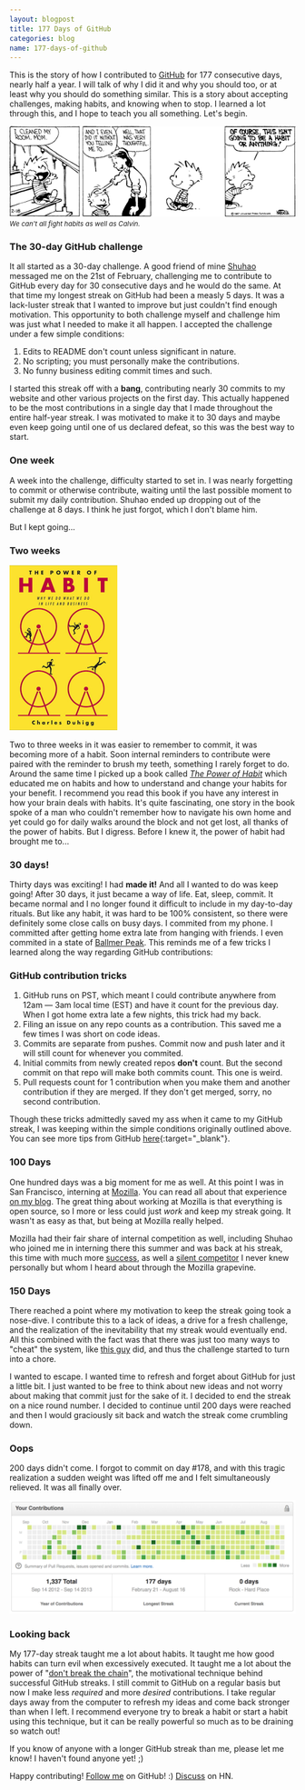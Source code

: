 ```yaml
---
layout: blogpost
title: 177 Days of GitHub
categories: blog
name: 177-days-of-github
---
```


This is the story of how I contributed to [GitHub][ryanseys-gh] for 177 consecutive days, nearly half a year. I will talk of why I did it and why you should too, or at least why you should do something similar. This is a story about accepting challenges, making habits, and knowing when to stop. I learned a lot through this, and I hope to teach you all something. Let's begin.<!-- truncate_here -->

![CH-Habits][ch-habits]
<br />
<i><small>We can't all fight habits as well as Calvin.</small></i>

### The 30-day GitHub challenge

It all started as a 30-day challenge. A good friend of mine [Shuhao][shuhao] messaged me on the 21st of February, challenging me to contribute to GitHub every day for 30 consecutive days and he would do the same. At that time my longest streak on GitHub had been a measly 5 days. It was a lack-luster streak that I wanted to improve but just couldn't find enough motivation. This opportunity to both challenge myself and challenge him was just what I needed to make it all happen. I accepted the challenge under a few simple conditions:

1. Edits to README don't count unless significant in nature.
2. No scripting; you must personally make the contributions.
3. No funny business editing commit times and such.

I started this streak off with a **bang**, contributing nearly 30 commits to my website and other various projects on the first day. This actually happened to be the most contributions in a single day that I made throughout the entire half-year streak. I was motivated to make it to 30 days and maybe even keep going until one of us declared defeat, so this was the best way to start.

### One week

A week into the challenge, difficulty started to set in. I was nearly forgetting to commit or otherwise contribute, waiting until the last possible moment to submit my daily contribution. Shuhao ended up dropping out of the challenge at 8 days. I think he just forgot, which I don't blame him.

But I kept going...

### Two weeks

![HabitBook][habit-book]

Two to three weeks in it was easier to remember to commit, it was becoming more of a habit. Soon internal reminders to contribute were paired with the reminder to brush my teeth, something I rarely forget to do. Around the same time I picked up a book called *[The Power of Habit][power-o-habit]* which educated me on habits and how to understand and change your habits for your benefit. I recommend you read this book if you have any interest in how your brain deals with habits. It's quite fascinating, one story in the book spoke of a man who couldn't remember how to navigate his own home and yet could go for daily walks around the block and not get lost, all thanks of the power of habits. But I digress. Before I knew it, the power of habit had brought me to...

### 30 days!

Thirty days was exciting! I had **made it!** And all I wanted to do was keep going! After 30 days, it just became a way of life. Eat, sleep, commit. It became normal and I no longer found it difficult to include in my day-to-day rituals. But like any habit, it was hard to be 100% consistent, so there were definitely some close calls on busy days. I commited from my phone. I committed after getting home extra late from hanging with friends. I even commited in a state of [Ballmer Peak][ballmer]. This reminds me of a few tricks I learned along the way regarding GitHub contributions:

### GitHub contribution tricks

1. GitHub runs on PST, which meant I could contribute anywhere from 12am &mdash; 3am local time (EST) and have it count for the previous day. When I got home extra late a few nights, this trick had my back.
2. Filing an issue on any repo counts as a contribution. This saved me a few times I was short on code ideas.
3. Commits are separate from pushes. Commit now and push later and it will still count for whenever you commited.
4. Initial commits from newly created repos **don't** count. But the second commit on that repo will make both commits count. This one is weird.
5. Pull requests count for 1 contribution when you make them and another contribution if they are merged. If they don't get merged, sorry, no second contribution.

Though these tricks admittedly saved my ass when it came to my GitHub streak, I was keeping within the simple conditions originally outlined above. You can see more tips from GitHub [here][ghtips]{:target="_blank"}.

### 100 Days

One hundred days was a big moment for me as well. At this point I was in San Francisco, interning at [Mozilla][mozilla]. You can read all about that experience [on my blog][summer-at-mozilla]. The great thing about working at Mozilla is that everything is open source, so I more or less could just *work* and keep my streak going. It wasn't as easy as that, but being at Mozilla really helped.

Mozilla had their fair share of internal competition as well, including Shuhao who joined me in interning there this summer and was back at his streak, this time with much more [success][shuhao-gh], as well a [silent competitor][willkg] I never knew personally but whom I heard about through the Mozilla grapevine.

### 150 Days

There reached a point where my motivation to keep the streak going took a nose-dive. I contribute this to a lack of ideas, a drive for a fresh challenge, and the realization of the inevitability that my streak would eventually end. All this combined with the fact was that there was just too many ways to "cheat" the system, like [this guy][shameful] did, and thus the challenge started to turn into a chore.

I wanted to escape. I wanted time to refresh and forget about GitHub for just a little bit. I just wanted to be free to think about new ideas and not worry about making that commit just for the sake of it. I decided to end the streak on a nice round number. I decided to continue until 200 days were reached and then I would graciously sit back and watch the streak come crumbling down.

### Oops

200 days didn't come. I forgot to commit on day #178, and with this tragic realization a sudden weight was lifted off me and I felt simultaneously relieved. It was all finally over.

![ContributionsTable][streak-pic]

### Looking back

My 177-day streak taught me a lot about habits. It taught me how good habits can turn evil when excessively executed. It taught me a lot about the power of "[don't break the chain][chain]", the motivational technique behind successful GitHub streaks. I still commit to GitHub on a regular basis but now I make less *required* and more *desired* contributions. I take regular days away from the computer to refresh my ideas and come back stronger than when I left. I recommend everyone try to break a habit or start a habit using this technique, but it can be really powerful so much as to be draining so watch out!

If you know of anyone with a longer GitHub streak than me, please let me know! I haven't found anyone yet! ;)

Happy contributing! [Follow me][ryanseys-gh] on GitHub! :) [Discuss][hn-link] on HN.

[shuhao]: https://shuhaowu.com/ "Shuhao Wu"
[ballmer]: https://xkcd.com/323/ "Ballmer Peak"
[ghtips]: https://help.github.com/articles/why-are-my-contributions-not-showing-up-on-my-profile "GitHub Contribution Tips"
[mozilla]: https://www.mozilla.org/ "Mozilla"
[summer-at-mozilla]: /blog/summer-at-mozilla "My Summer at Mozilla"
[willkg]: https://github.com/willkg "Will Kahn-Greene"
[shuhao-gh]: https://github.com/shuhaowu "Shuhao Wu GitHub"
[shameful]: https://github.com/antimatter15/daily "Shameful"
[chain]: http://dontbreakthechain.com/what "Do Not Break The Chain"
[ryanseys-gh]: https://github.com/ryanseys "Ryan Seys GitHub"
[streak-pic]: /img/streak.png "GitHub streak"
[ch-habits]: /img/ch_habit.gif "Calvin and Hobbes - Bill Watterson"
[power-o-habit]: http://www.amazon.com/The-Power-Habit-What-Business/dp/1400069289 "The Power of Habit"
[habit-book]: /img/habit-book.png "The Power of Habit"
[hn-link]: # "Hacker News discussion"
